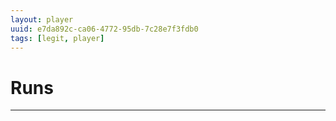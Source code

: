 ```yaml
---
layout: player
uuid: e7da892c-ca06-4772-95db-7c28e7f3fdb0
tags: [legit, player]
---
```


# Runs
---
